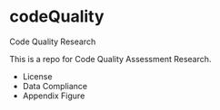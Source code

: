 # codeQuality
Code Quality Research

This is a repo for Code Quality Assessment Research.
- License
- Data Compliance
- Appendix Figure